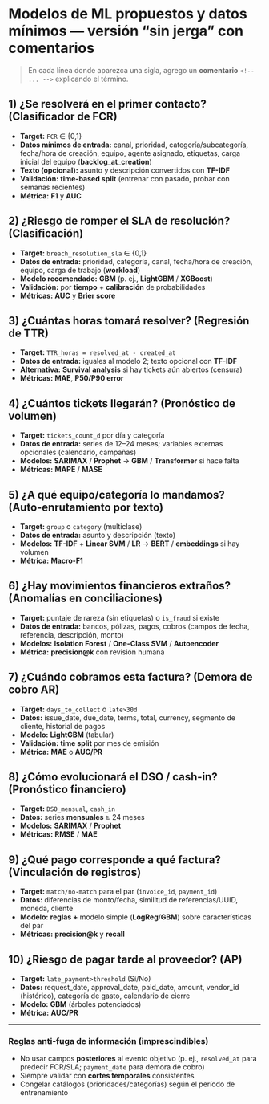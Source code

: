 # Modelos de ML propuestos y datos mínimos — versión “sin jerga” con comentarios

> En cada línea donde aparezca una sigla, agrego un **comentario** `<!-- ... -->` explicando el término.

## 1) ¿Se resolverá en el primer contacto? (Clasificador de FCR)
- **Target:** `FCR` ∈ {0,1} <!-- FCR: First Contact Resolution = Resolución al primer contacto (Sí/No) -->
- **Datos mínimos de entrada:** canal, prioridad, categoría/subcategoría, fecha/hora de creación, equipo, agente asignado, etiquetas, carga inicial del equipo (**backlog_at_creation**) <!-- backlog_at_creation: cantidad de tickets abiertos en el equipo cuando nace el ticket -->
- **Texto (opcional):** asunto y descripción convertidos con **TF-IDF** <!-- TF-IDF: técnica simple para representar texto en números; destaca palabras características y reduce peso de palabras muy comunes -->
- **Validación:** **time-based split** (entrenar con pasado, probar con semanas recientes) <!-- time-based split: corte temporal; simula uso real evitando mezclar futuro en entrenamiento -->
- **Métrica:** **F1** y **AUC** <!-- F1: balance entre precisión y recall; AUC: capacidad de ordenar positivos sobre negativos (0.5=azar, 1.0=perfecto) -->

## 2) ¿Riesgo de romper el SLA de resolución? (Clasificación) <!-- SLA: Service Level Agreement = compromiso de tiempos de respuesta/resolución -->
- **Target:** `breach_resolution_sla` ∈ {0,1} <!-- SLA: Service Level Agreement = compromiso de tiempos de respuesta/resolución -->
- **Datos de entrada:** prioridad, categoría, canal, fecha/hora de creación, equipo, carga de trabajo (**workload**) <!-- workload: tickets en curso por equipo/agente -->
- **Modelo recomendado:** **GBM** (p. ej., **LightGBM** / **XGBoost**) <!-- GBM: Gradient Boosting Machines (árboles potentes); LightGBM/XGBoost: implementaciones rápidas/efectivas -->
- **Validación:** por **tiempo** + **calibración** de probabilidades <!-- calibración: ajustar probabilidades para que “70%” signifique ~70 de cada 100 en la realidad -->
- **Métricas:** **AUC** y **Brier score** <!-- Brier score: error cuadrático medio de probabilidades; más bajo es mejor -->

## 3) ¿Cuántas horas tomará resolver? (Regresión de TTR)
- **Target:** `TTR_horas = resolved_at - created_at` <!-- TTR: Time To Resolution = Tiempo hasta la resolución (en horas) -->
- **Datos de entrada:** iguales al modelo 2; texto opcional con **TF-IDF** <!-- TF-IDF: representación numérica del texto para usarlo como variable -->
- **Alternativa:** **Survival analysis** si hay tickets aún abiertos (censura) <!-- Survival analysis: modela tiempo hasta evento aunque no todos hayan ocurrido -->
- **Métricas:** **MAE**, **P50/P90 error** <!-- MAE: error absoluto medio (en horas); P50/P90: error mediano y error en casos difíciles (percentil 90) -->

## 4) ¿Cuántos tickets llegarán? (Pronóstico de volumen)
- **Target:** `tickets_count_d` por día y categoría <!-- Conteo diario de tickets; útil para staffing y planeación -->
- **Datos de entrada:** series de 12–24 meses; variables externas opcionales (calendario, campañas) <!-- Series largas ayudan a capturar estacionalidad/tendencias -->
- **Modelos:** **SARIMAX** / **Prophet** → **GBM** / **Transformer** si hace falta <!-- SARIMAX: ARIMA con estacionalidad y variables exógenas; Prophet: librería de Facebook para series; Transformer: arquitectura de deep learning para secuencias -->
- **Métricas:** **MAPE** / **MASE** <!-- MAPE: error porcentual medio absoluto; MASE: error escalado para comparar contra un pronóstico ingenuo -->

## 5) ¿A qué equipo/categoría lo mandamos? (Auto-enrutamiento por texto)
- **Target:** `group` o `category` (multiclase) <!-- Multiclase: varias categorías posibles -->
- **Datos de entrada:** asunto y descripción (texto) <!-- Texto crudo a procesar -->
- **Modelos:** **TF-IDF** + **Linear SVM** / **LR** → **BERT** / **embeddings** si hay volumen <!-- SVM: Support Vector Machine; LR: Logistic Regression; BERT: modelo avanzado de lenguaje; embeddings: vectores que capturan significado del texto -->
- **Métrica:** **Macro-F1** <!-- Macro-F1: promedio de F1 por clase, cada clase pesa igual (útil si hay clases minoritarias) -->

## 6) ¿Hay movimientos financieros extraños? (Anomalías en conciliaciones)
- **Target:** puntaje de rareza (sin etiquetas) o `is_fraud` si existe <!-- Unsupervised: sin etiqueta; detecta outliers -->
- **Datos de entrada:** bancos, pólizas, pagos, cobros (campos de fecha, referencia, descripción, monto) <!-- Integra fuentes financieras para ver inconsistencias -->
- **Modelos:** **Isolation Forest** / **One-Class SVM** / **Autoencoder** <!-- Isolation Forest/One-Class SVM: detectores de anomalías; Autoencoder: red neuronal que aprende “lo normal” -->
- **Métrica:** **precision@k** con revisión humana <!-- precision@k: de las k alertas principales, qué proporción es realmente anómala -->

## 7) ¿Cuándo cobramos esta factura? (Demora de cobro AR)
- **Target:** `days_to_collect` o `late>30d` <!-- AR: Accounts Receivable = Cuentas por cobrar; late>30d: cobro tardío respecto al umbral -->
- **Datos:** issue_date, due_date, terms, total, currency, segmento de cliente, historial de pagos <!-- Variables que explican el comportamiento de cobro -->
- **Modelo:** **LightGBM** (tabular) <!-- LightGBM: implementación GBM eficiente para datos tabulares -->
- **Validación:** **time split** por mes de emisión <!-- time split: separar por mes para simular futuro -->
- **Métrica:** **MAE** o **AUC/PR** <!-- PR: Precision-Recall; útil cuando la clase “tarde” es minoritaria -->

## 8) ¿Cómo evolucionará el DSO / cash-in? (Pronóstico financiero)
- **Target:** `DSO_mensual`, `cash_in` <!-- DSO: Days Sales Outstanding = Días promedio de cobro; cash-in: entradas de efectivo -->
- **Datos:** series **mensuales** ≥ 24 meses <!-- Periodicidad mensual para estabilidad -->
- **Modelos:** **SARIMAX** / **Prophet** <!-- Modelos clásicos de series de tiempo con estacionalidad -->
- **Métricas:** **RMSE** / **MAE** <!-- RMSE: raíz del error cuadrático medio (penaliza más grandes); MAE: error absoluto medio -->

## 9) ¿Qué pago corresponde a qué factura? (Vinculación de registros)
- **Target:** `match/no-match` para el par (`invoice_id`, `payment_id`) <!-- Entity Resolution: decidir si dos registros se refieren a la misma entidad -->
- **Datos:** diferencias de monto/fecha, similitud de referencias/UUID, moneda, cliente <!-- UUID: identificador único universal; similitud: comparación flexible de cadenas -->
- **Modelo:** **reglas +** modelo simple (**LogReg**/**GBM**) sobre características del par <!-- LogReg: Regresión Logística; GBM: árboles potenciados -->
- **Métricas:** **precision@k** y **recall** <!-- recall: de todos los matches reales, qué porcentaje encuentro -->

## 10) ¿Riesgo de pagar tarde al proveedor? (AP)
- **Target:** `late_payment>threshold` (Sí/No) <!-- AP: Accounts Payable = Cuentas por pagar; threshold: umbral de atraso -->
- **Datos:** request_date, approval_date, paid_date, amount, vendor_id (histórico), categoría de gasto, calendario de cierre <!-- Variables operativas y de calendario -->
- **Modelo:** **GBM** (árboles potenciados) <!-- GBM: potente para relaciones no lineales y variables mixtas -->
- **Métrica:** **AUC/PR** <!-- AUC: ranking global; PR: precisión/recobrado útil si pocos atrasos -->

---

### Reglas anti-fuga de información (imprescindibles)
- No usar campos **posteriores** al evento objetivo (p. ej., `resolved_at` para predecir FCR/SLA; `payment_date` para demora de cobro) <!-- Leakage: usar información del futuro produce métricas irreales -->
- Siempre validar con **cortes temporales** consistentes <!-- Evita aprender tendencias del futuro -->
- Congelar catálogos (prioridades/categorías) según el período de entrenamiento <!-- Asegura consistencia en definiciones -->

